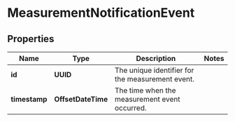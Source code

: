 

# MeasurementNotificationEvent


## Properties

| Name | Type | Description | Notes |
|------------ | ------------- | ------------- | -------------|
|**id** | **UUID** | The unique identifier for the measurement event. |  |
|**timestamp** | **OffsetDateTime** | The time when the measurement event occurred. |  |



